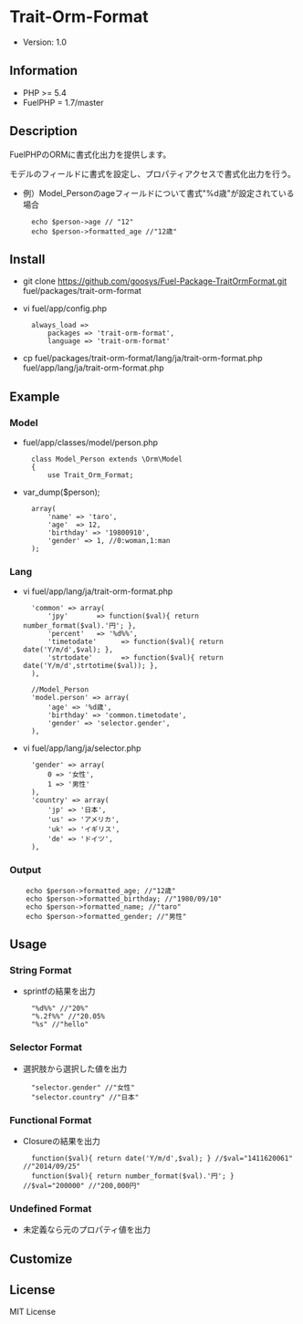 # Trait-Orm-Format

* Version: 1.0

## Information

* PHP >= 5.4
* FuelPHP = 1.7/master

## Description

FuelPHPのORMに書式化出力を提供します。

モデルのフィールドに書式を設定し、プロパティアクセスで書式化出力を行う。
* 例）Model_Personのageフィールドについて書式"%d歳"が設定されている場合

		echo $person->age // "12"
		echo $person->formatted_age //"12歳"

## Install

* git clone https://github.com/goosys/Fuel-Package-TraitOrmFormat.git fuel/packages/trait-orm-format
* vi fuel/app/config.php

		always_load => 
			packages => 'trait-orm-format',
			language => 'trait-orm-format'

* cp fuel/packages/trait-orm-format/lang/ja/trait-orm-format.php fuel/app/lang/ja/trait-orm-format.php

## Example

### Model

* fuel/app/classes/model/person.php

		class Model_Person extends \Orm\Model
		{
			use Trait_Orm_Format;

* var_dump($person);

		array(
			'name' => 'taro',
			'age'  => 12,
			'birthday' => '19800910',
			'gender' => 1, //0:woman,1:man
		);

### Lang

* vi fuel/app/lang/ja/trait-orm-format.php

		'common' => array(
			'jpy'       => function($val){ return number_format($val).'円'; },
			'percent'   => '%d%%',
			'timetodate'      => function($val){ return date('Y/m/d',$val); },
			'strtodate'       => function($val){ return date('Y/m/d',strtotime($val)); },
		),
		
		//Model_Person
		'model.person' => array(
			'age' => '%d歳',
			'birthday' => 'common.timetodate',
			'gender' => 'selector.gender',
		),

* vi fuel/app/lang/ja/selector.php

		'gender' => array(
			0 => '女性',
			1 => '男性'
		),
		'country' => array(
			'jp' => '日本',
			'us' => 'アメリカ',
			'uk' => 'イギリス',
			'de' => 'ドイツ',
		),

### Output

		echo $person->formatted_age; //"12歳"
		echo $person->formatted_birthday; //"1980/09/10"
		echo $person->formatted_name; //"taro"
		echo $person->formatted_gender; //"男性"

## Usage

### String Format

* sprintfの結果を出力

		"%d%%" //"20%"
		"%.2f%%" //"20.05%
		"%s" //"hello"

### Selector Format

* 選択肢から選択した値を出力

		"selector.gender" //"女性"
		"selector.country" //"日本"

### Functional Format

* Closureの結果を出力

		function($val){ return date('Y/m/d',$val); } //$val="1411620061" //"2014/09/25"
		function($val){ return number_format($val).'円'; } //$val="200000" //"200,000円"

### Undefined Format

* 未定義なら元のプロパティ値を出力

## Customize

## License

MIT License